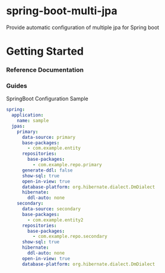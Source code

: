 # spring-boot-multi-jpa

Provide automatic configuration of multiple jpa for Spring boot

# Getting Started

### Reference Documentation

### Guides

SpringBoot Configuration Sample

```yaml
spring:
  application:
    name: sample
  jpas:
    primary:
      data-source: primary
      base-packages:
        - com.example.entity
      repositories:
        base-packages:
          - com.example.repo.primary
      generate-ddl: false
      show-sql: true
      open-in-view: true
      database-platform: org.hibernate.dialect.DmDialect
      hibernate:
        ddl-auto: none
    secondary:
      data-source: secondary
      base-packages:
        - com.example.entity2
      repositories:
        base-packages:
          - com.example.repo.secondary
      show-sql: true
      hibernate:
        ddl-auto: none
      open-in-view: true
      database-platform: org.hibernate.dialect.DmDialect    
```
